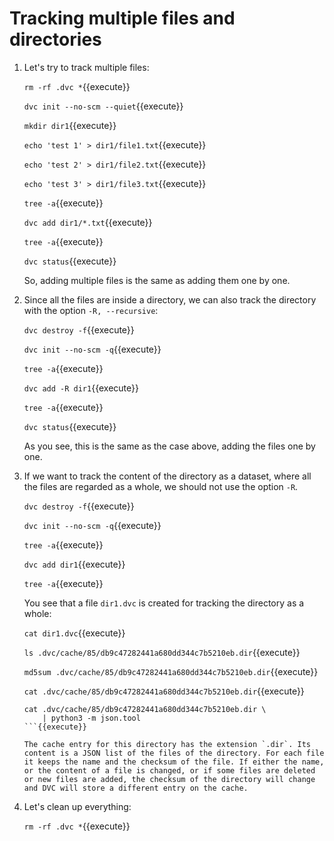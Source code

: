 # Tracking multiple files and directories

1. Let's try to track multiple files:

   `rm -rf .dvc *`{{execute}}
   
   `dvc init --no-scm --quiet`{{execute}}
   
   `mkdir dir1`{{execute}}
   
   `echo 'test 1' > dir1/file1.txt`{{execute}}
   
   `echo 'test 2' > dir1/file2.txt`{{execute}}
   
   `echo 'test 3' > dir1/file3.txt`{{execute}}
   
   `tree -a`{{execute}}
   
   `dvc add dir1/*.txt`{{execute}}
   
   `tree -a`{{execute}}

   `dvc status`{{execute}}

   So, adding multiple files is the same as adding them one by one.
   
2. Since all the files are inside a directory, we can also track the
   directory with the option `-R, --recursive`:
   
   `dvc destroy -f`{{execute}}
   
   `dvc init --no-scm -q`{{execute}}
   
   `tree -a`{{execute}}
   
   `dvc add -R dir1`{{execute}}

   `tree -a`{{execute}}
   
   `dvc status`{{execute}}
   
   As you see, this is the same as the case above, adding the files
   one by one.
   
3. If we want to track the content of the directory as a dataset,
   where all the files are regarded as a whole, we should not use the
   option `-R`.
   
   `dvc destroy -f`{{execute}}
   
   `dvc init --no-scm -q`{{execute}}
   
   `tree -a`{{execute}}
   
   `dvc add dir1`{{execute}}
   
   `tree -a`{{execute}}

   You see that a file `dir1.dvc` is created for tracking the
   directory as a whole:
   
   `cat dir1.dvc`{{execute}}
   
   `ls .dvc/cache/85/db9c47282441a680dd344c7b5210eb.dir`{{execute}}
   
   `md5sum .dvc/cache/85/db9c47282441a680dd344c7b5210eb.dir`{{execute}}
   
   `cat .dvc/cache/85/db9c47282441a680dd344c7b5210eb.dir`{{execute}}
   
   ```
   cat .dvc/cache/85/db9c47282441a680dd344c7b5210eb.dir \
       | python3 -m json.tool
   ```{{execute}}
   
   The cache entry for this directory has the extension `.dir`. Its
   content is a JSON list of the files of the directory. For each file
   it keeps the name and the checksum of the file. If either the name,
   or the content of a file is changed, or if some files are deleted
   or new files are added, the checksum of the directory will change
   and DVC will store a different entry on the cache.

4. Let's clean up everything:

   `rm -rf .dvc *`{{execute}}
